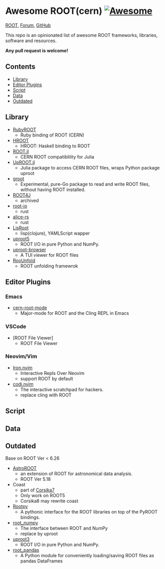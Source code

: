 <!-- *********************************************************************** -->
<!--                                                                         -->
<!--                                                      :::      ::::::::  -->
<!-- README.md                                          :+:      :+:    :+:  -->
<!--                                                  +:+ +:+         +:+    -->
<!-- By: chenxu <chenxu@mail.ustc.edu.cn>           +#+  +:+       +#+       -->
<!--                                              +#+#+#+#+#+   +#+          -->
<!-- Created: 2025/01/07 06:07:19 by chenxu            #+#    #+#            -->
<!-- Updated: 2025/01/07 06:11:03 by chenxu           ###   ########.fr      -->
<!--                                                                         -->
<!-- *********************************************************************** -->
<!-- cspell:ignore cern astroroot rootpy numpy repl repls pythonic -->
<!-- LTeX: enabled=false -->

# Awesome ROOT(cern) [![Awesome](https://cdn.rawgit.com/sindresorhus/awesome/d7305f38d29fed78fa85652e3a63e154dd8e8829/media/badge.svg)](https://github.com/sindresorhus/awesome)

[ROOT](https://root.cern.ch/), [Forum](https://root-forum.cern.ch/), [GitHub](https://github.com/root-project/root)

This repo is an opinionated list of awesome ROOT frameworks, libraries, software and resources.

**Any pull request is welcome!**

## Contents

- [Library](#library)
- [Editor Plugins](#editor-plugins)
- [Script](#script)
- [Data](#data)
- [Outdated](#outdated)

## Library

* [RubyROOT](https://github.com/odakahirokazu/RubyROOT)
    - Ruby binding of ROOT (CERN)
* [HROOT](https://github.com/wavewave/HROOT)
    - HROOT: Haskell binding to ROOT
* [ROOT.jl](https://github.com/JuliaHEP/ROOT.jl)
    - CERN ROOT compatiblility for Julia
* [UpROOT.jl](https://github.com/JuliaHEP/UpROOT.jl)
    - Julia package to access CERN ROOT files, wraps Python package uproot
* [groot](https://pkg.go.dev/go-hep.org/x/hep/groot)
    - Experimental, pure-Go package to read and write ROOT files, without having ROOT installed.
* [ROOT4J](https://github.com/diana-hep/root4j)
    - archived
* [root-io](https://docs.rs/root-io/latest/root_io/)
    - rust
* [alice-rs](https://github.com/cbourjau/alice-rs)
    - rust
* [LisRoot](https://github.com/kloimhardt/LisRoot)
    - lisp(clojure), YAMLScript wapper
* [uproot5](https://github.com/scikit-hep/uproot5)
    - ROOT I/O in pure Python and NumPy.
* [uproot-browser](https://github.com/scikit-hep/uproot-browser)
    - A TUI viewer for ROOT files
* [RooUnfold](https://gitlab.cern.ch/RooUnfold/RooUnfold)
    - ROOT unfolding framewrok


## Editor Plugins

### Emacs

* [cern-root-mode](https://github.com/jaypmorgan/cern-root-mode)
    - Major-mode for ROOT and the Cling REPL in Emacs

### VSCode

* [ROOT File Viewer]
  - ROOT File Viewer

### Neovim/Vim

* [Iron.nvim](https://github.com/Vigemus/iron.nvim)
  - Interactive Repls Over Neovim
  - support ROOT by default
* [codi.nvim](https://github.com/metakirby5/codi.vim)
  - The interactive scratchpad for hackers.
  - replace cling with ROOT

## Script

## Data

## Outdated

Base on ROOT Ver < 6.26

* [AstroROOT](https://www.isdc.unige.ch/astroroot/index)
    - an extension of ROOT for astronomical data analysis.
    - ROOT Ver 5.18
* Coast
    - part of [Corsika7](https://www.iap.kit.edu/corsika/99.php)
    - Only work on ROOT5
    - Corsika8 may rewrite coast
* [Rootpy](https://github.com/rootpy/rootpy)
    - A pythonic interface for the ROOT libraries on top of the PyROOT bindings.
* [root_numpy](https://github.com/scikit-hep/root_numpy)
    - The interface between ROOT and NumPy
    - replace by uproot
* [uproot3](https://github.com/scikit-hep/uproot3)
    - ROOT I/O in pure Python and NumPy.
* [root_pandas](https://github.com/scikit-hep/root_pandas)
    - A Python module for conveniently loading/saving ROOT files as pandas DataFrames
